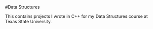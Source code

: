 #Data Structures

This contains projects I wrote in C++ for my Data Structures course at Texas State University.

